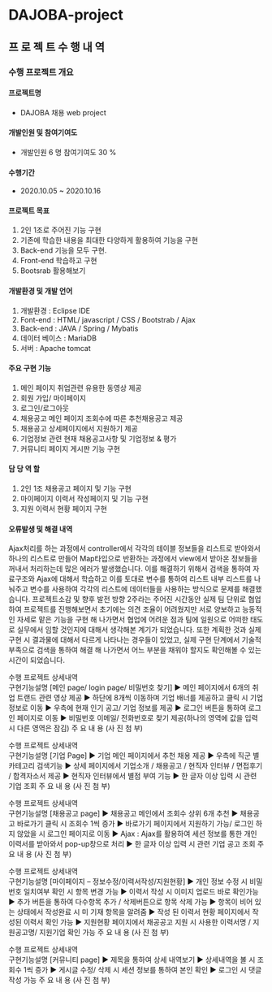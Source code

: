 # DAJOBA-project

## 프 로 젝 트 수 행 내 역
### 수행 프로젝트 개요	
#### 프로젝트명	 
- DAJOBA 채용 web project
#### 개발인원 및 참여기여도	
- 개발인원	6 명	참여기여도	30 %
#### 수행기간	
- 2020.10.05 ~ 2020.10.16
#### 프로젝트 목표	
1. 2인 1조로 주어진 기능 구현 
2. 기존에 학습한 내용을 최대한 다양하게 활용하여 기능을 구현
3. Back-end 기능을 모두 구현.
4. Front-end 학습하고 구현
5. Bootsrab 활용해보기
#### 개발환경 및 개발 언어	
1. 개발환경 : Eclipse IDE
2. Font-end : HTML/ javascript / CSS / Bootstrab / Ajax
3. Back-end : JAVA / Spring / Mybatis
4. 데이터 베이스 : MariaDB
5. 서버 : Apache tomcat
#### 주요 구현 기능	
1. 메인 페이지 취업관련 유용한 동영상 제공
2. 회원 가입/ 마이페이지
3. 로그인/로그아웃
4. 채용공고 메인 페이지 조회수에 따른 추천채용공고 제공
5. 채용공고 상세페이지에서 지원하기 제공
6. 기업정보 관련 현재 채용공고사항 및 기업정보 & 평가
7. 커뮤니티 페이지 게시판 기능 구현
#### 담 당 역 할	
1. 2인 1조 채용공고 페이지 및 기능 구현
2. 마이페이지 이력서 작성페이지 및 기능 구현
3. 지원 이력서 현황 페이지 구현
#### 오류발생 및 해결 내역	
Ajax처리를 하는 과정에서 controller에서 각각의 테이블 정보들을 리스트로 받아와서 하나의 리스트로 만들어 Map타입으로 반환하는 과정에서 view에서 받아온 정보들을 꺼내서 처리하는데 많은 에러가 발생했습니다. 이를 해결하기 위해서 검색을 통하여 자료구조와 Ajax에 대해서 학습하고 이를 토대로 변수를 통하여 리스트 내부 리스트를 나눠주고 변수를 사용하여 각각의 리스트에 데이터들을 사용하는 방식으로 문제를 해결했습니다.
프로젝트소감 및 향후 발전 방향	2주라는 주어진 시간동안 실제 팀 단위로 협업하여 프로젝트를 진행해보면서 초기에는 의견 조율이 어려웠지만 서로 양보하고 능동적인 자세로 맡은 기능을 구현 해 나가면서 협업에 어려운 점과 팀에 일원으로 어떠한 태도로 실무에서 임할 것인지에 대해서 생각해본 계기가 되었습니다. 
또한 계획한 것과 실제 구현 시 결과물에 대해서 다르게 나타나는 경우들이 있었고, 실제 구현 단계에서 기술적 부족으로 검색을 통하여 해결 해 나가면서 어느 부분을 채워야 할지도 확인해볼 수 있는 시간이 되었습니다.





수행 프로젝트 
상세내역	
구현기능설명	[메인 page/ login page/ 비밀번호 찾기]
▶ 메인 페이지에서 6개의 취업 트랜드 관련 영상 제공
▶ 하단에 8개씩 이동하며 기업 배너를 제공하고 클릭 시 기업정보로 이동
▶ 우측에 현재 인기 공고/ 기업 정보를 제공
▶ 로그인 버튼을 통하여 로그인 페이지로 이동
▶ 비밀번호 이메일/ 전화번호로 찾기 제공(하나의 영역에 값을 입력 시 다른 영역은 잠김)
주 요 내 용
 (사 진 첨 부)	 

  

수행 프로젝트
 상세내역	
구현기능설명	[기업 Page]
▶ 기업 메인 페이지에서 추천 채용 제공
▶ 우측에 직군 별 카테고리 검색기능
▶ 상세 페이지에서 기업소개 / 채용공고 / 현직자 인터뷰 / 면접후기 / 합격자소서 제공
▶ 현직자 인터뷰에서 별점 부여 기능
▶ 한 글자 이상 입력 시 관련 기업 조회
주 요 내 용 
(사 진 첨 부)	  

 





수행 프로젝트 상세내역	
구현기능설명	[채용공고 page]
▶ 채용공고 메인에서 조회수 상위 6개 추천
▶ 채용공고 바로가기 클릭 시 조회수 1씩 증가
▶ 바로가기 페이지에서 지원하기 가능/ 로그인 하지 않았을 시 로그인 페이지로 이동
▶ Ajax : Ajax를 활용하여 세션 정보를 통한 개인 이력서를 받아와서 pop-up창으로 처리
▶ 한 글자 이상 입력 시 관련 기업 공고 조회
주 요 내 용 (사 진 첨 부)	  

 



수행 프로젝트 
상세내역	
구현기능설명	[마이페이지 – 정보수정/이력서작성/지원현황]
▶ 개인 정보 수정 시 비밀번호 일치여부 확인 시 항목 변경 가능
▶ 이력서 작성 시 이미지 업로드 바로 확인가능
▶ 추가 버튼을 통하여 다수항목 추가 / 삭제버튼으로 항목 삭제 가능
▶ 항목이 비어 있는 상태에서 작성완료 시 미 기재 항목을 알려줌
▶ 작성 된 이력서 현황 페이지에서 작성된 이력서 확인 가능
▶ 지원현황 페이지에서 채공공고 지원 시 사용한 이력서명 / 지원공고명/ 지원기업 확인 가능
주 요 내 용
 (사 진 첨 부)	  

 

 


 

수행 프로젝트 
상세내역	
구현기능설명	[커뮤니티 page]
▶ 제목을 통하여 상세 내역보기
▶ 상세내역을 볼 시 조회수 1씩 증가
▶ 게시글 수정/ 삭제 시 세션 정보를 통하여 본인 확인
▶ 로그인 시 댓글 작성 가능
주 요 내 용
 (사 진 첨 부)	
 

